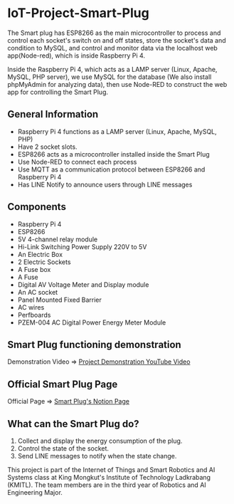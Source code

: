 # IoT-Project-Smart-Plug

The Smart plug has ESP8266 as the main microcontroller to process and control each socket's switch on and off states, store the socket's data and condition to MySQL, and control and monitor data via the localhost web app(Node-red), which is inside Raspberry Pi 4.

Inside the Raspberry Pi 4, which acts as a LAMP server (Linux, Apache, MySQL, PHP server), we use MySQL for the database (We also install phpMyAdmin for analyzing data), then use Node-RED to construct the web app for controlling the Smart Plug.

## General Information
- Raspberry Pi 4 functions as a LAMP server (Linux, Apache, MySQL, PHP)
- Have 2 socket slots.
- ESP8266 acts as a microcontroller installed inside the Smart Plug
- Use Node-RED to connect each process
- Use MQTT as a communication protocol between ESP8266 and Raspberry Pi 4
- Has LINE Notify to announce users through LINE messages

## Components
- Raspberry Pi 4
- ESP8266
- 5V 4-channel relay module
- Hi-Link Switching Power Supply 220V to 5V
- An Electric Box
- 2 Electric Sockets
- A Fuse box
- A Fuse
- Digital AV Voltage Meter and Display module
- An AC socket
- Panel Mounted Fixed Barrier
- AC wires
- Perfboards
- PZEM-004 AC Digital Power Energy Meter Module

## Smart Plug functioning demonstration
Demonstration Video => [Project Demonstration YouTube Video](https://youtu.be/FFx-KPFvHos)

## Official Smart Plug Page
Official Page => [Smart Plug's Notion Page](https://gem-toast-375.notion.site/Smart-plug-d28bfbf477734b41ad5f5a393770ff33)

## What can the Smart Plug do?
1. Collect and display the energy consumption of the plug.
2. Control the state of the socket.
3. Send LINE messages to notify when the state change.

This project is part of the Internet of Things and Smart Robotics and AI Systems class at King Mongkut's Institute of Technology Ladkrabang (KMITL). The team members are in the third year of Robotics and AI Engineering Major.
